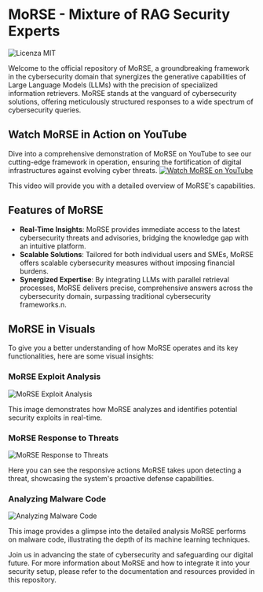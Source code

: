 # MoRSE - Mixture of RAG Security Experts

![Licenza MIT](https://img.shields.io/badge/license-MIT-green)


Welcome to the official repository of MoRSE, a groundbreaking framework in the cybersecurity domain that synergizes the generative capabilities of Large Language Models (LLMs) with the precision of specialized information retrievers. MoRSE stands at the vanguard of cybersecurity solutions, offering meticulously structured responses to a wide spectrum of cybersecurity queries.

## Watch MoRSE in Action on YouTube

Dive into a comprehensive demonstration of MoRSE on YouTube to see our cutting-edge framework in operation, ensuring the fortification of digital infrastructures against evolving cyber threats.
[![Watch MoRSE on YouTube](https://github.com/winstonsmith1897/MoRSE-Mixture-of-RAG-Security-Experts/blob/main/MoRSE_ICON.png)](https://youtu.be/TjpCZg36ZUk)

This video will provide you with a detailed overview of MoRSE's capabilities.

## Features of MoRSE

- **Real-Time Insights**: MoRSE provides immediate access to the latest cybersecurity threats and advisories, bridging the knowledge gap with an intuitive platform.
- **Scalable Solutions**: Tailored for both individual users and SMEs, MoRSE offers scalable cybersecurity measures without imposing financial burdens.
- **Synergized Expertise**: By integrating LLMs with parallel retrieval processes, MoRSE delivers precise, comprehensive answers across the cybersecurity domain, surpassing traditional cybersecurity frameworks.n.

## MoRSE in Visuals

To give you a better understanding of how MoRSE operates and its key functionalities, here are some visual insights:

### MoRSE Exploit Analysis

![MoRSE Exploit Analysis](https://github.com/winstonsmith1897/MoRSE-Mixture-of-RAG-Security-Experts/blob/main/MoRSE%20Exploit.png)

This image demonstrates how MoRSE analyzes and identifies potential security exploits in real-time.

### MoRSE Response to Threats

![MoRSE Response to Threats](https://github.com/winstonsmith1897/MoRSE-Mixture-of-RAG-Security-Experts/blob/main/MoRSE%20Response.png)

Here you can see the responsive actions MoRSE takes upon detecting a threat, showcasing the system's proactive defense capabilities.

### Analyzing Malware Code

![Analyzing Malware Code](https://github.com/winstonsmith1897/MoRSE-Mixture-of-RAG-Security-Experts/blob/main/Malware%20Code.png)

This image provides a glimpse into the detailed analysis MoRSE performs on malware code, illustrating the depth of its machine learning techniques.

Join us in advancing the state of cybersecurity and safeguarding our digital future. For more information about MoRSE and how to integrate it into your security setup, please refer to the documentation and resources provided in this repository.

